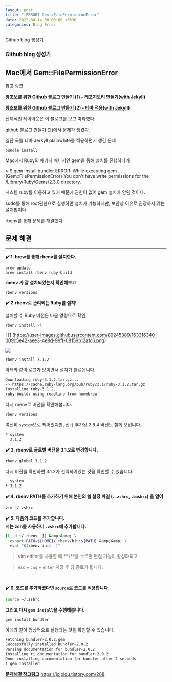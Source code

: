```yaml
---
layout: post
title: "[ERROR] Gem::FilePermissionError"
date: 2022-04-14 08:00:00 +0530
categories: Blog Error
---
```


Github blog 생성기

### Github blog 생성기

## **Mac에서 Gem::FilePermissionError**

참고 링크

[**왕초보를 위한 Github 블로그 만들기 (1) - 레포지토리 만들기(with Jekyll)**](https://zeddios.tistory.com/1222)

[**왕초보를 위한 Github 블로그 만들기 (2) - 테마 적용(with Jekyll)**](https://zeddios.tistory.com/1223)

전체적인 레이아웃은 이 블로그를 보고 따라했다.

github 블로그 만들기 (2)에서 문제가 생겼다.

일단 국룰 테마 Jerkyll plainwhite를 적용하면서 생긴 문제

`bundle install`

Mac에서 Ruby의 패키지 매니저인 gem을 통해 설치를 진행하다가

&gt; $ gem install bundler
ERROR: While executing gem ... (Gem::FilePermissionError)
You don't have write permissions for the /Library/Ruby/Gems/2.3.0 directory.

시스템 ruby를 이용하고 있기 때문에 권한이 없어 gem 설치가 안된 것이다.

sudo를 통해 root권한으로 실행하면 설치가 가능하지만, 보안상 이유로 권장하지 않는 설치법이다.

rbenv를 통해 문제를 해결했다.

## 문제 해결

---

**✔️ 1. brew를 통해 rbenv를 설치한다.**

```
brew update
brew install rbenv ruby-build
```

**rbenv 가 잘 설치되었는지 확인해보고**

```bash
rbenv versions
```

**✔️ 2.rbenv로 관리되는 Ruby를 설치!**

설치할 수 Ruby 버전은 다음 명령으로 확인

```bash
rbenv install -l
```

! [] (https://user-images.githubusercontent.com/89245389/163316340-009c5e42-aee3-4e8d-99ff-08159b12a1c6.png)

<img src="https://user-images.githubusercontent.com/89245389/163316340-009c5e42-aee3-4e8d-99ff-08159b12a1c6.png" />

```bash
rbenv install 3.1.2
```

아래와 같이 로그가 보이면서 설치가 완료됩니다.

```bash
Downloading ruby-3.1.2.tar.gz...
-> https://cache.ruby-lang.org/pub/ruby/3.1/ruby-3.1.2.tar.gz
Installing ruby-3.1.2...
ruby-build: using readline from homebrew
```

다시 rbenv로 버전을 확인해봅니다.

```bash
rbenv versions
```

여전히 `system`으로 되어있지만, 신규 추가된 2.6.4 버전도 함께 보입니다.

```bash
* system
  3.1.2
```

**✔️ 3. rbenv로 글로벌 버전을 3.1.2로 변경합니다.**

```bash
rbenv global 3.1.2
```

다시 버전을 확인하면 3.1.2가 선택되어있는 것을 확인할 수 있습니다.

```bash
  system
* 3.1.2
```

**✔️ 4. rbenv PATH를 추가하기 위해 본인의 쉘 설정 파일 (`..zshrc`, `.bashrc`) 을 열어**

```bash
vim ~/.zshrc
```

**✔️ 5. 다음의 코드를 추가합니다.  
저는 zsh를 사용하니 `.zshrc`에 추가합니다.**

```bash
[[ -d ~/.rbenv  ]] &amp;&amp; \
  export PATH=${HOME}/.rbenv/bin:${PATH} &amp;&amp; \
  eval "$(rbenv init -)"
```

> vim editor를 사용할 때 **`i`**를 누르면 편집 기능이 활성화되고

> `esc` + `:wq` + `enter` 저장 후 창 종료가 됩니다.

<br />

**✔️ 6. 코드를 추가하셨다면 `source`로 코드를 적용합니다.**

```bash
source ~/.zshrc
```

**그리고 다시 `gem install`을 수행해봅니다.**

```bash
gem install bundler
```

아래와 같이 정상적으로 실행되는 것을 확인할 수 있습니다.

```bash
Fetching bundler-2.0.2.gem
Successfully installed bundler-2.0.2
Parsing documentation for bundler-2.0.2
Installing ri documentation for bundler-2.0.2
Done installing documentation for bundler after 2 seconds
1 gem installed
```

[**문제해결 참고링크**](https://jojoldu.tistory.com/288) https://jojoldu.tistory.com/288
